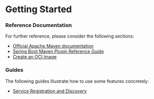 # Getting Started

### Reference Documentation
For further reference, please consider the following sections:

* [Official Apache Maven documentation](https://maven.apache.org/guides/index.html)
* [Spring Boot Maven Plugin Reference Guide](https://docs.spring.io/spring-boot/docs/2.3.0.RELEASE/maven-plugin/reference/html/)
* [Create an OCI image](https://docs.spring.io/spring-boot/docs/2.3.0.RELEASE/maven-plugin/reference/html/#build-image)

### Guides
The following guides illustrate how to use some features concretely:

* [Service Registration and Discovery](https://spring.io/guides/gs/service-registration-and-discovery/)

